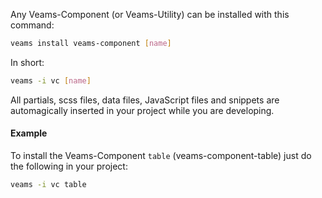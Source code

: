 Any Veams-Component (or Veams-Utility) can be installed with this command: 

``` bash
veams install veams-component [name]
```

In short:

``` bash
veams -i vc [name]
```

All partials, scss files, data files, JavaScript files and snippets are automagically inserted in your project while you are developing. 

#### Example

To install the Veams-Component `table` (veams-component-table) just do the following in your project:

``` bash
veams -i vc table
```
